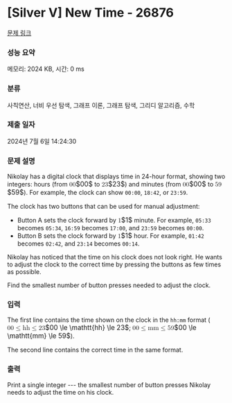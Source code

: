 # [Silver V] New Time - 26876 

[문제 링크](https://www.acmicpc.net/problem/26876) 

### 성능 요약

메모리: 2024 KB, 시간: 0 ms

### 분류

사칙연산, 너비 우선 탐색, 그래프 이론, 그래프 탐색, 그리디 알고리즘, 수학

### 제출 일자

2024년 7월 6일 14:24:30

### 문제 설명

<p>Nikolay has a digital clock that displays time in 24-hour format, showing two integers: hours (from <mjx-container class="MathJax" jax="CHTML" style="font-size: 109%; position: relative;"><mjx-math class="MJX-TEX" aria-hidden="true"><mjx-mn class="mjx-n"><mjx-c class="mjx-c30"></mjx-c><mjx-c class="mjx-c30"></mjx-c></mjx-mn></mjx-math><mjx-assistive-mml unselectable="on" display="inline"><math xmlns="http://www.w3.org/1998/Math/MathML"><mn>00</mn></math></mjx-assistive-mml><span aria-hidden="true" class="no-mathjax mjx-copytext">$00$</span></mjx-container> to <mjx-container class="MathJax" jax="CHTML" style="font-size: 109%; position: relative;"><mjx-math class="MJX-TEX" aria-hidden="true"><mjx-mn class="mjx-n"><mjx-c class="mjx-c32"></mjx-c><mjx-c class="mjx-c33"></mjx-c></mjx-mn></mjx-math><mjx-assistive-mml unselectable="on" display="inline"><math xmlns="http://www.w3.org/1998/Math/MathML"><mn>23</mn></math></mjx-assistive-mml><span aria-hidden="true" class="no-mathjax mjx-copytext">$23$</span></mjx-container>) and minutes (from <mjx-container class="MathJax" jax="CHTML" style="font-size: 109%; position: relative;"><mjx-math class="MJX-TEX" aria-hidden="true"><mjx-mn class="mjx-n"><mjx-c class="mjx-c30"></mjx-c><mjx-c class="mjx-c30"></mjx-c></mjx-mn></mjx-math><mjx-assistive-mml unselectable="on" display="inline"><math xmlns="http://www.w3.org/1998/Math/MathML"><mn>00</mn></math></mjx-assistive-mml><span aria-hidden="true" class="no-mathjax mjx-copytext">$00$</span></mjx-container> to <mjx-container class="MathJax" jax="CHTML" style="font-size: 109%; position: relative;"><mjx-math class="MJX-TEX" aria-hidden="true"><mjx-mn class="mjx-n"><mjx-c class="mjx-c35"></mjx-c><mjx-c class="mjx-c39"></mjx-c></mjx-mn></mjx-math><mjx-assistive-mml unselectable="on" display="inline"><math xmlns="http://www.w3.org/1998/Math/MathML"><mn>59</mn></math></mjx-assistive-mml><span aria-hidden="true" class="no-mathjax mjx-copytext">$59$</span></mjx-container>). For example, the clock can show <code>00:00</code>, <code>18:42</code>, or <code>23:59</code>.</p>

<p>The clock has two buttons that can be used for manual adjustment:</p>

<ul>
	<li>Button A sets the clock forward by <mjx-container class="MathJax" jax="CHTML" style="font-size: 109%; position: relative;"><mjx-math class="MJX-TEX" aria-hidden="true"><mjx-mn class="mjx-n"><mjx-c class="mjx-c31"></mjx-c></mjx-mn></mjx-math><mjx-assistive-mml unselectable="on" display="inline"><math xmlns="http://www.w3.org/1998/Math/MathML"><mn>1</mn></math></mjx-assistive-mml><span aria-hidden="true" class="no-mathjax mjx-copytext">$1$</span></mjx-container> minute. For example, <code>05:33</code> becomes <code>05:34</code>, <code>16:59</code> becomes <code>17:00</code>, and <code>23:59</code> becomes <code>00:00</code>.</li>
	<li>Button B sets the clock forward by <mjx-container class="MathJax" jax="CHTML" style="font-size: 109%; position: relative;"><mjx-math class="MJX-TEX" aria-hidden="true"><mjx-mn class="mjx-n"><mjx-c class="mjx-c31"></mjx-c></mjx-mn></mjx-math><mjx-assistive-mml unselectable="on" display="inline"><math xmlns="http://www.w3.org/1998/Math/MathML"><mn>1</mn></math></mjx-assistive-mml><span aria-hidden="true" class="no-mathjax mjx-copytext">$1$</span></mjx-container> hour. For example, <code>01:42</code> becomes <code>02:42</code>, and <code>23:14</code> becomes <code>00:14</code>.</li>
</ul>

<p>Nikolay has noticed that the time on his clock does not look right. He wants to adjust the clock to the correct time by pressing the buttons as few times as possible.</p>

<p>Find the smallest number of button presses needed to adjust the clock.</p>

### 입력 

 <p>The first line contains the time shown on the clock in the <code>hh:mm</code> format (<mjx-container class="MathJax" jax="CHTML" style="font-size: 109%; position: relative;"><mjx-math class="MJX-TEX" aria-hidden="true"><mjx-mn class="mjx-n"><mjx-c class="mjx-c30"></mjx-c><mjx-c class="mjx-c30"></mjx-c></mjx-mn><mjx-mo class="mjx-n" space="4"><mjx-c class="mjx-c2264"></mjx-c></mjx-mo><mjx-texatom space="4" texclass="ORD"><mjx-mi class="mjx-ty"><mjx-c class="mjx-c1D691 TEX-T"></mjx-c><mjx-c class="mjx-c1D691 TEX-T"></mjx-c></mjx-mi></mjx-texatom><mjx-mo class="mjx-n" space="4"><mjx-c class="mjx-c2264"></mjx-c></mjx-mo><mjx-mn class="mjx-n" space="4"><mjx-c class="mjx-c32"></mjx-c><mjx-c class="mjx-c33"></mjx-c></mjx-mn></mjx-math><mjx-assistive-mml unselectable="on" display="inline"><math xmlns="http://www.w3.org/1998/Math/MathML"><mn>00</mn><mo>≤</mo><mrow data-mjx-texclass="ORD"><mi mathvariant="monospace">hh</mi></mrow><mo>≤</mo><mn>23</mn></math></mjx-assistive-mml><span aria-hidden="true" class="no-mathjax mjx-copytext">$00 \le \mathtt{hh} \le 23$</span></mjx-container>; <mjx-container class="MathJax" jax="CHTML" style="font-size: 109%; position: relative;"><mjx-math class="MJX-TEX" aria-hidden="true"><mjx-mn class="mjx-n"><mjx-c class="mjx-c30"></mjx-c><mjx-c class="mjx-c30"></mjx-c></mjx-mn><mjx-mo class="mjx-n" space="4"><mjx-c class="mjx-c2264"></mjx-c></mjx-mo><mjx-texatom space="4" texclass="ORD"><mjx-mi class="mjx-ty"><mjx-c class="mjx-c1D696 TEX-T"></mjx-c><mjx-c class="mjx-c1D696 TEX-T"></mjx-c></mjx-mi></mjx-texatom><mjx-mo class="mjx-n" space="4"><mjx-c class="mjx-c2264"></mjx-c></mjx-mo><mjx-mn class="mjx-n" space="4"><mjx-c class="mjx-c35"></mjx-c><mjx-c class="mjx-c39"></mjx-c></mjx-mn></mjx-math><mjx-assistive-mml unselectable="on" display="inline"><math xmlns="http://www.w3.org/1998/Math/MathML"><mn>00</mn><mo>≤</mo><mrow data-mjx-texclass="ORD"><mi mathvariant="monospace">mm</mi></mrow><mo>≤</mo><mn>59</mn></math></mjx-assistive-mml><span aria-hidden="true" class="no-mathjax mjx-copytext">$00 \le \mathtt{mm} \le 59$</span></mjx-container>).</p>

<p>The second line contains the correct time in the same format.</p>

### 출력 

 <p>Print a single integer --- the smallest number of button presses Nikolay needs to adjust the time on his clock.</p>


